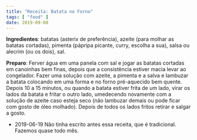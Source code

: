 ```yaml
---
title: "Receita: Batata no Forno"
tags: [ "food" ]
date: 2019-09-08
---
```


**Ingredientes**: batatas (asterix de preferência), azeite (para molhar as batatas cortadas), pimenta (pápripa picante, curry, escolha a sua), salsa ou alecrim (ou os dois), sal.

**Preparo**: Ferver água em uma panela com sal e jogar as batatas cortadas em canoinhas bem finas, depois que a consistência estiver macia levar ao congelador. Fazer uma solução com azeite, a pimenta e a salva e lambuzar a batata colocando em uma forma e no forno pré-aquecido bem quente. Depois 10 a 15 minutos, ou quando a batata estiver frita de um lado, virar os lados da batata e fritar o outro lado, umedecendo novamente com a solução de azeite caso esteja seco (não lambuzar demais ou pode ficar com gosto de óleo molhado). Depois de todos os lados fritos retirar e salgar a gosto.

 - 2019-06-19 Não tinha escrito antes essa receita, que é tradicional. Fazemos quase todo mês.
